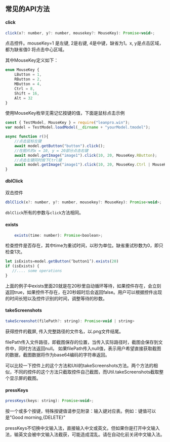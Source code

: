 ## 常见的API方法

#### click
```javascript
click(x?: number, y?: number, mousekey?: MouseKey): Promise<void>;
```

点击控件。mouseKey=1 是左键, 2是右键, 4是中键，缺省为1。x, y是点击区域，都为缺省值0 将点击中心区域。

其中MouseKey定义如下：
   ```javascript
   enum MouseKey {
       LButton = 1,
       RButton = 2,
       MButton = 4,
       Ctrl = 8,
       Shift = 16,
       Alt = 32
   }
   ```

使用MouseKey枚举无需记忆按键的值，下面是鼠标点击示例

```javascript
const { TestModel, MouseKey } = require("leanpro.win");
var model = TestModel.loadModel(__dirname + "yourModel.tmodel");

async function r(){
    //点击鼠标左键
    await model.getButton("button").click();
    //在图片的x = 10, y = 20部分点击右键
    await model.getImage("image1").click(10, 20, MouseKey.RButton);
    //点击左键同时按下Ctrl键
    await model.getImage("image1").click(10, 20, MouseKey.Ctrl | MouseKey.LButton);
}
```

#### dblClick
双击控件
```javascript
dblClick(x?: number, y?: number, mousekey?: MouseKey): Promise<void>;
```

`dblClick`所有的参数与`click`方法相同。


#### exists
```javascript
    exists(time: number): Promise<boolean>;
```

检查控件是否存在，其中time为重试时间，以秒为单位。缺省重试秒数为0，即只检查1次。

   ```javascript
   let isExists=model.getButton(‘button1’).exists(20)
   if (isExists) {
      //.... some operations
   }
   ```
上面的例子中exists里面20就是在20秒里自动循环等待，如果控件存在，会立刻返回true，如果控件不存在，在20秒超时后会返回false。用户可以根据控件出现的时间长短以及控件识别的时间，调整等待的秒数。

#### takeScreenshots

```javascript
takeScreenshot(filePath?: string): Promise<void | string> 
```

获得控件的截屏, 传入完整路径的文件名，以.png文件结尾。

filePath传入文件路径，即截图保存的位置，当传入实际路径时，截图会保存到文件中，同时方法返回null。
如果filePath传入null值，表示用户希望直接获取截图的数据，截图数据将作为base64编码的字符串返回。

可以比较一下控件上的这个方法和Util的takeScreenshots方法。两个方法的相似，不同的控件的这个方法只截取控件自己截图，而Util.takeScreenshots截取整个显示屏的截图。


#### pressKeys

```javascript
pressKeys(keys: string): Promise<void>;
```
按一个或多个按键，特殊按键值请参见附录：输入键对应表。例如：键值可以是"Good morning,{DELETE}"

pressKeys不切换中文输入法，直接输入中文或英文。但如果你是打开中文输入法，输英文会被中文输入法截获，可能造成混乱。请在自动化前关闭中文输入法。



